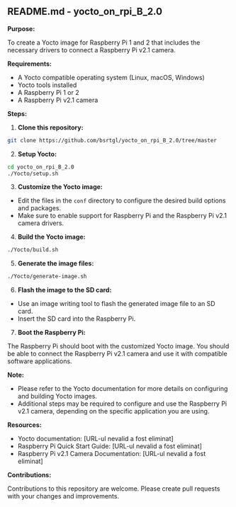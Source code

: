 ## README.md - yocto_on_rpi_B_2.0

**Purpose:**

To create a Yocto image for Raspberry Pi 1 and 2 that includes the necessary drivers to connect a Raspberry Pi v2.1 camera.

**Requirements:**

* A Yocto compatible operating system (Linux, macOS, Windows)
* Yocto tools installed
* A Raspberry Pi 1 or 2
* A Raspberry Pi v2.1 camera

**Steps:**

1. **Clone this repository:**

```bash
git clone https://github.com/bsrtgl/yocto_on_rpi_B_2.0/tree/master
```

2. **Setup Yocto:**

```bash
cd yocto_on_rpi_B_2.0
./Yocto/setup.sh
```

3. **Customize the Yocto image:**

* Edit the files in the `conf` directory to configure the desired build options and packages.
* Make sure to enable support for Raspberry Pi and the Raspberry Pi v2.1 camera drivers.

4. **Build the Yocto image:**

```bash
./Yocto/build.sh
```

5. **Generate the image files:**

```bash
./Yocto/generate-image.sh
```

6. **Flash the image to the SD card:**

* Use an image writing tool to flash the generated image file to an SD card.
* Insert the SD card into the Raspberry Pi.

7. **Boot the Raspberry Pi:**

The Raspberry Pi should boot with the customized Yocto image. You should be able to connect the Raspberry Pi v2.1 camera and use it with compatible software applications.

**Note:**

* Please refer to the Yocto documentation for more details on configuring and building Yocto images.
* Additional steps may be required to configure and use the Raspberry Pi v2.1 camera, depending on the specific application you are using.

**Resources:**

* Yocto documentation: [URL-ul nevalid a fost eliminat]
* Raspberry Pi Quick Start Guide: [URL-ul nevalid a fost eliminat]
* Raspberry Pi v2.1 Camera Documentation: [URL-ul nevalid a fost eliminat]

**Contributions:**

Contributions to this repository are welcome. Please create pull requests with your changes and improvements.

